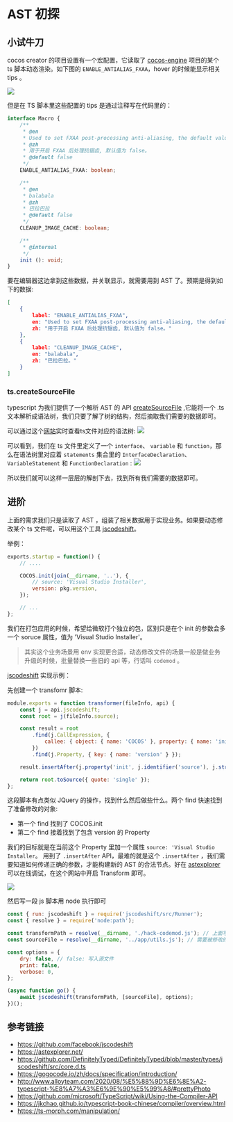 # AST 初探

## 小试牛刀

cocos creator 的项目设置有一个宏配置，它读取了 [cocos-engine](https://github.com/cocos/cocos-engine/blob/v3.7.0/cocos/core/platform/macro.ts) 项目的某个 ts 脚本动态渲染。如下图的 `ENABLE_ANTIALIAS_FXAA`，hover 的时候能显示相关 tips 。

<img src="https://user-images.githubusercontent.com/35713518/207286655-24c179e4-315c-4606-9c1a-013c579ee1bc.png">

但是在 TS 脚本里这些配置的 tips 是通过注释写在代码里的：

```typescript
interface Macro {
    /**
     * @en
     * Used to set FXAA post-processing anti-aliasing, the default value is false.
     * @zh
     * 用于开启 FXAA 后处理抗锯齿, 默认值为 false。
     * @default false
     */
    ENABLE_ANTIALIAS_FXAA: boolean;

    /**
     * @en
     * balabala
     * @zh
     * 巴拉巴拉
     * @default false
     */
    CLEANUP_IMAGE_CACHE: boolean;

    /**
     * @internal
     */
    init (): void;
}

```

要在编辑器这边拿到这些数据，并关联显示，就需要用到 AST 了。预期是得到如下的数据:

```json
[
    {
        label: "ENABLE_ANTIALIAS_FXAA",
        en: "Used to set FXAA post-processing anti-aliasing, the default value is false.",
        zh: "用于开启 FXAA 后处理抗锯齿, 默认值为 false。"
    },
    {
        label: "CLEANUP_IMAGE_CACHE",
        en: "balabala",
        zh: "巴拉巴拉。"
    }
]
```

### ts.createSourceFile

typescript 为我们提供了一个解析 AST 的 API [createSourceFile](https://github.com/microsoft/TypeScript/wiki/Using-the-Compiler-API) ,它能将一个 .ts 文本解析成语法树，我们只要了解了树的结构，然后摘取我们需要的数据即可。

可以通过这个[网站](https://astexplorer.net/)实时查看ts文件对应的语法树:
<img src="https://user-images.githubusercontent.com/35713518/208662750-15452456-3520-4013-bc7f-762c942f5371.png" />

可以看到，我们在 ts 文件里定义了一个  `interface`、 `variable` 和 `function`，那么在语法树里对应着 `statements` 集合里的 `InterfaceDeclaration`、 `VariableStatement` 和 `FunctionDeclaration` :
<img src="https://user-images.githubusercontent.com/35713518/208664733-c3c6f339-78bf-48bf-9a8e-a817c8828357.png" />

所以我们就可以这样一层层的解剖下去，找到所有我们需要的数据即可。

## 进阶
上面的需求我们只是读取了 AST ，组装了相关数据用于实现业务。如果要动态修改某个 ts 文件呢，可以用这个工具 [jscodeshift](https://github.com/facebook/jscodeshift)。

举例：

```js
exports.startup = function() {
    // ....

    COCOS.init(join(__dirname, '..'), {
        // source: 'Visual Studio Installer',
        version: pkg.version,
    });

    // ...
};

```

我们在打包应用的时候，希望给微软打个独立的包，区别只是在个 init 的参数会多一个 soruce 属性，值为 'Visual Studio Installer'。
> 其实这个业务场景用 env 实现更合适，动态修改文件的场景一般是做业务升级的时候，批量替换一些旧的 api 等，行话叫 `codemod` 。

[jscodeshift](https://github.com/facebook/jscodeshift) 实现示例：

先创建一个 transfomr 脚本:
```js
module.exports = function transformer(fileInfo, api) {
    const j = api.jscodeshift;
    const root = j(fileInfo.source);

    const result = root
        .find(j.CallExpression, {
            callee: { object: { name: 'COCOS' }, property: { name: 'init' } },
        })
        .find(j.Property, { key: { name: 'version' } });

    result.insertAfter(j.property('init', j.identifier('source'), j.stringLiteral('Visual Studio Installer')));

    return root.toSource({ quote: 'single' });
};

```

这段脚本有点类似 JQuery 的操作，找到什么然后做些什么。两个 find 快速找到了准备修改的对象:
- 第一个 find 找到了 COCOS.init
- 第二个 find 接着找到了包含 version 的 Property

我们的目标就是在当前这个 Property 里加一个属性 `source: 'Visual Studio Installer`。 用到了 `.insertAfter` API，最难的就是这个  `.insertAfter` ，我们需要知道如何传递正确的参数，才能构建新的 AST 的合法节点。好在 [astexplorer](https://astexplorer.net/) 可以在线调试，在这个网站中开启 Transform 即可。

<img src="https://user-images.githubusercontent.com/35713518/208672523-1ff9d707-b21f-48d6-9c17-523e69a1d7f5.png" />

然后写一段 js 脚本用 node 执行即可
```js
const { run: jscodeshift } = require('jscodeshift/src/Runner');
const { resolve } = require('node:path');

const transformPath = resolve(__dirname, './hack-codemod.js'); // 上面写的 transfrom 脚本地址
const sourceFile = resolve(__dirname, '../app/utils.js'); // 需要被修改的 js 文件

const options = {
    dry: false, // false: 写入源文件
    print: false,
    verbose: 0,
};

(async function go() {
    await jscodeshift(transformPath, [sourceFile], options);
})();

```        

## 参考链接
- https://github.com/facebook/jscodeshift
- https://astexplorer.net/ 
- https://github.com/DefinitelyTyped/DefinitelyTyped/blob/master/types/jscodeshift/src/core.d.ts 
- https://gogocode.io/zh/docs/specification/introduction/
- http://www.alloyteam.com/2020/08/%E5%88%9D%E6%8E%A2-typescript-%E8%A7%A3%E6%9E%90%E5%99%A8/#prettyPhoto
- https://github.com/microsoft/TypeScript/wiki/Using-the-Compiler-API
- https://jkchao.github.io/typescript-book-chinese/compiler/overview.html
- https://ts-morph.com/manipulation/